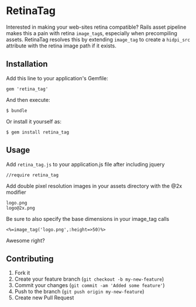 # RetinaTag

Interested in making your web-sites retina compatible? Rails asset pipeline
makes this a pain with retina `image_tag`s, especially when precompiling assets.
RetinaTag resolves this by extending `image_tag` to create a `hidpi_src`
attribute with the retina image path if it exists.

## Installation

Add this line to your application's Gemfile:

    gem 'retina_tag'

And then execute:

    $ bundle

Or install it yourself as:

    $ gem install retina_tag


## Usage

Add `retina_tag.js` to your application.js file after including jquery

    //require retina_tag

Add double pixel resolution images in your assets directory with the @2x modifier

    logo.png
    logo@2x.png

Be sure to also specify the base dimensions in your image_tag calls

    <%=image_tag('logo.png',:height=>50)%>

Awesome right?

## Contributing

1. Fork it
2. Create your feature branch (`git checkout -b my-new-feature`)
3. Commit your changes (`git commit -am 'Added some feature'`)
4. Push to the branch (`git push origin my-new-feature`)
5. Create new Pull Request
